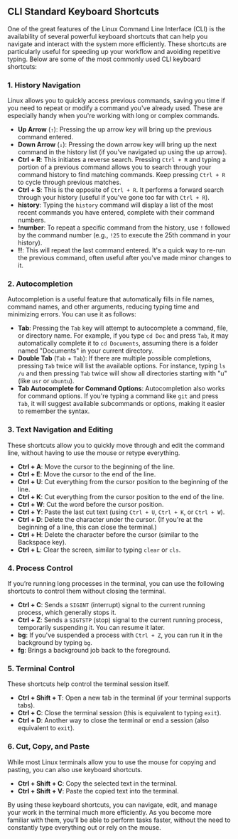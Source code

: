 ## CLI Standard Keyboard Shortcuts

One of the great features of the Linux Command Line Interface (CLI) is the availability of several powerful keyboard shortcuts that can help you navigate and interact with the system more efficiently. These shortcuts are particularly useful for speeding up your workflow and avoiding repetitive typing. Below are some of the most commonly used CLI keyboard shortcuts:

### 1. **History Navigation**
Linux allows you to quickly access previous commands, saving you time if you need to repeat or modify a command you've already used. These are especially handy when you're working with long or complex commands.

- **Up Arrow** (`↑`): Pressing the up arrow key will bring up the previous command entered.
- **Down Arrow** (`↓`): Pressing the down arrow key will bring up the next command in the history list (if you’ve navigated up using the up arrow).
- **Ctrl + R**: This initiates a reverse search. Pressing `Ctrl + R` and typing a portion of a previous command allows you to search through your command history to find matching commands. Keep pressing `Ctrl + R` to cycle through previous matches.
- **Ctrl + S**: This is the opposite of `Ctrl + R`. It performs a forward search through your history (useful if you've gone too far with `Ctrl + R`).
- **history**: Typing the `history` command will display a list of the most recent commands you have entered, complete with their command numbers.
- **!number**: To repeat a specific command from the history, use `!` followed by the command number (e.g., `!25` to execute the 25th command in your history).
- **!!**: This will repeat the last command entered. It's a quick way to re-run the previous command, often useful after you've made minor changes to it.

### 2. **Autocompletion**
Autocompletion is a useful feature that automatically fills in file names, command names, and other arguments, reducing typing time and minimizing errors. You can use it as follows:

- **Tab**: Pressing the `Tab` key will attempt to autocomplete a command, file, or directory name. For example, if you type `cd Doc` and press `Tab`, it may automatically complete it to `cd Documents`, assuming there is a folder named "Documents" in your current directory.
- **Double Tab** (`Tab` + `Tab`): If there are multiple possible completions, pressing `Tab` twice will list the available options. For instance, typing `ls /u` and then pressing `Tab` twice will show all directories starting with "u" (like `usr` or `ubuntu`).
- **Tab Autocomplete for Command Options**: Autocompletion also works for command options. If you're typing a command like `git` and press `Tab`, it will suggest available subcommands or options, making it easier to remember the syntax.

### 3. **Text Navigation and Editing**
These shortcuts allow you to quickly move through and edit the command line, without having to use the mouse or retype everything.

- **Ctrl + A**: Move the cursor to the beginning of the line.
- **Ctrl + E**: Move the cursor to the end of the line.
- **Ctrl + U**: Cut everything from the cursor position to the beginning of the line.
- **Ctrl + K**: Cut everything from the cursor position to the end of the line.
- **Ctrl + W**: Cut the word before the cursor position.
- **Ctrl + Y**: Paste the last cut text (using `Ctrl + U`, `Ctrl + K`, or `Ctrl + W`).
- **Ctrl + D**: Delete the character under the cursor. (If you're at the beginning of a line, this can close the terminal.)
- **Ctrl + H**: Delete the character before the cursor (similar to the Backspace key).
- **Ctrl + L**: Clear the screen, similar to typing `clear` or `cls`.

### 4. **Process Control**
If you’re running long processes in the terminal, you can use the following shortcuts to control them without closing the terminal.

- **Ctrl + C**: Sends a `SIGINT` (interrupt) signal to the current running process, which generally stops it.
- **Ctrl + Z**: Sends a `SIGTSTP` (stop) signal to the current running process, temporarily suspending it. You can resume it later.
- **bg**: If you've suspended a process with `Ctrl + Z`, you can run it in the background by typing `bg`.
- **fg**: Brings a background job back to the foreground.

### 5. **Terminal Control**
These shortcuts help control the terminal session itself.

- **Ctrl + Shift + T**: Open a new tab in the terminal (if your terminal supports tabs).
- **Ctrl + C**: Close the terminal session (this is equivalent to typing `exit`).
- **Ctrl + D**: Another way to close the terminal or end a session (also equivalent to `exit`).

### 6. **Cut, Copy, and Paste**
While most Linux terminals allow you to use the mouse for copying and pasting, you can also use keyboard shortcuts.

- **Ctrl + Shift + C**: Copy the selected text in the terminal.
- **Ctrl + Shift + V**: Paste the copied text into the terminal.
  
By using these keyboard shortcuts, you can navigate, edit, and manage your work in the terminal much more efficiently. As you become more familiar with them, you’ll be able to perform tasks faster, without the need to constantly type everything out or rely on the mouse.